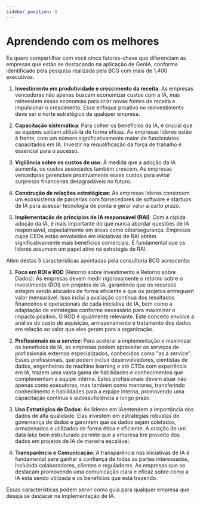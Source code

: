 ```yaml
---
sidebar_position: 8
---
```

# Aprendendo com os melhores
Eu quero compartilhar com você cinco fatores-chave que diferenciam as empresas que estão se destacando na aplicação de GenIA, conforme identificado pela pesquisa realizada pela BCG com mais de 1.400 executivos.

1. **Investimento em produtividade e crescimento da receita**: As empresas vencedoras não apenas buscam economizar custos com a IA, mas reinvestem essas economias para criar novas fontes de receita e impulsionar o crescimento. Esse enfoque proativo no reinvestimento deve ser o norte estratégico de qualquer empresa.

2. **Capacitação sistemática**: Para colher os benefícios da IA, é crucial que as equipes saibam utilizá-la de forma eficaz. As empresas líderes estão à frente, com um número significativamente maior de funcionários capacitados em IA. Investir na requalificação da força de trabalho é essencial para o sucesso.

3. **Vigilância sobre os custos de uso**: À medida que a adoção da IA aumenta, os custos associados também crescem. As empresas vencedoras gerenciam proativamente esses custos para evitar surpresas financeiras desagradáveis no futuro.

4. **Construção de relações estratégicas**: As empresas líderes constroem um ecossistema de parcerias com fornecedores de software e startups de IA para acessar tecnologia de ponta e gerar valor a curto prazo.

5. **Implementação de princípios de IA responsável (RAI)**: Com a rápida adoção da IA, é mais importante do que nunca abordar questões de IA responsável, especialmente em áreas como cibersegurança. Empresas cujos CEOs estão envolvidos em iniciativas de RAI obtêm significativamente mais benefícios comerciais. É fundamental que os líderes assumam um papel ativo na estratégia de RAI.

Além destas 5 características apontadas pela consultoria BCG acrescento:

1. **Foco em ROI e ROD** (Retorno sobre Investimento e Retorno sobre Dados): As empresas devem medir rigorosamente o retorno sobre o investimento (ROI) em projetos de IA, garantindo que os recursos estejam sendo alocados de forma eficiente e que os projetos entreguem valor mensurável. Isso inclui a avaliação contínua dos resultados financeiros e operacionais de cada iniciativa de IA, bem como a adaptação de estratégias conforme necessário para maximizar o impacto positivo. O ROD é igualmente relevante. Este conceito envolve a análise do custo de aquisição, armazenamento e tratamento dos dados em relação ao valor que eles geram para a organização.

1. **Profissionais *as a service***: Para acelerar a implementação e maximizar os benefícios da IA, as empresas podem aproveitar os serviços de profissionais externos especializados, conhecidos como "as a service". Esses profissionais, que podem incluir desenvolvedores, cientistas de dados, engenheiros de machine learning e até CTOs com experiência em IA, trazem uma vasta gama de habilidades e conhecimentos que complementam a equipe interna. Estes profissionais devem atuar não apenas como executores, mas também como mentores, transferindo conhecimento e habilidades para a equipe interna, promovendo uma capacitação contínua e autossuficiência a longo prazo.

1. **Uso Estratégico de Dados**: As líderes em IAentendem a importância dos dados de alta qualidade. Elas investem em estratégias robustas de governança de dados e garantem que os dados sejam coletados, armazenados e utilizados de forma ética e eficiente. A criação de um data lake bem estruturado permite que a empresa tire proveito dos dados em projetos de IA de maneira escalável.

1. **Transparência e Comunicação**: A transparência nas iniciativas de IA é fundamental para ganhar a confiança de todas as partes interessadas, incluindo colaboradores, clientes e reguladores. As empresas que se destacam  promovendo uma comunicação clara e eficaz sobre como a IA está sendo utilizada e os benefícios que está trazendo.

Essas características podem servir como guia para qualquer empresa que deseja se destacar na implementação de IA.